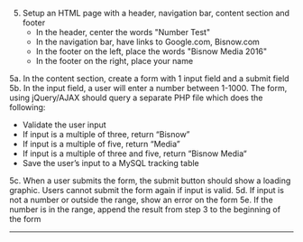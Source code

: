 5. Setup an HTML page with a header, navigation bar, content section and footer
	- In the header, center the words "Number Test"
	- In the navigation bar, have links to Google.com, Bisnow.com
	- In the footer on the left, place the words "Bisnow Media 2016"
	- In the footer on the right, place your name
	
5a. In the content section, create a form with 1 input field and a submit field
5b. In the input field, a user will enter a number between 1-1000. The form, using jQuery/AJAX should query a separate PHP file which does the following:
- Validate the user input
- If input is a multiple of three, return “Bisnow”
- If input is a multiple of five, return “Media”
- If input is a multiple of three and five, return “Bisnow Media“
- Save the user’s input to a MySQL tracking table

5c. When a user submits the form, the submit button should show a loading graphic. Users cannot submit the form again if input is valid.
5d. If input is not a number or outside the range, show an error on the form
5e. If the number is in the range, append the result from step 3 to the beginning of the form


--------
